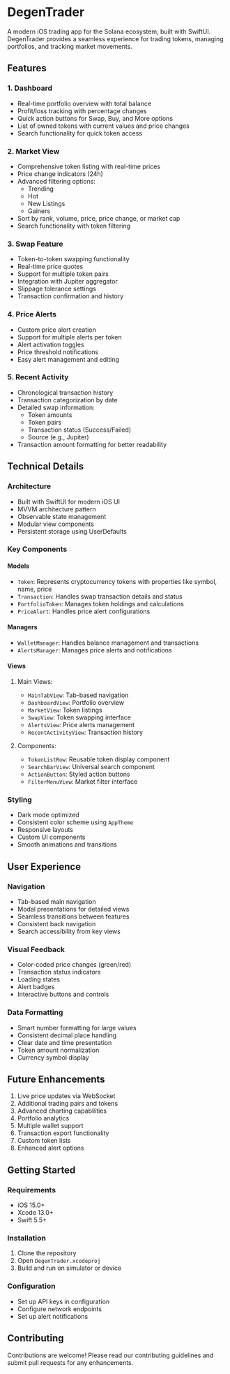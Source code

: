 # DegenTrader

A modern iOS trading app for the Solana ecosystem, built with SwiftUI. DegenTrader provides a seamless experience for trading tokens, managing portfolios, and tracking market movements.

## Features

### 1. Dashboard
- Real-time portfolio overview with total balance
- Profit/loss tracking with percentage changes
- Quick action buttons for Swap, Buy, and More options
- List of owned tokens with current values and price changes
- Search functionality for quick token access

### 2. Market View
- Comprehensive token listing with real-time prices
- Price change indicators (24h)
- Advanced filtering options:
  - Trending
  - Hot
  - New Listings
  - Gainers
- Sort by rank, volume, price, price change, or market cap
- Search functionality with token filtering

### 3. Swap Feature
- Token-to-token swapping functionality
- Real-time price quotes
- Support for multiple token pairs
- Integration with Jupiter aggregator
- Slippage tolerance settings
- Transaction confirmation and history

### 4. Price Alerts
- Custom price alert creation
- Support for multiple alerts per token
- Alert activation toggles
- Price threshold notifications
- Easy alert management and editing

### 5. Recent Activity
- Chronological transaction history
- Transaction categorization by date
- Detailed swap information:
  - Token amounts
  - Token pairs
  - Transaction status (Success/Failed)
  - Source (e.g., Jupiter)
- Transaction amount formatting for better readability

## Technical Details

### Architecture
- Built with SwiftUI for modern iOS UI
- MVVM architecture pattern
- Observable state management
- Modular view components
- Persistent storage using UserDefaults

### Key Components

#### Models
- `Token`: Represents cryptocurrency tokens with properties like symbol, name, price
- `Transaction`: Handles swap transaction details and status
- `PortfolioToken`: Manages token holdings and calculations
- `PriceAlert`: Handles price alert configurations

#### Managers
- `WalletManager`: Handles balance management and transactions
- `AlertsManager`: Manages price alerts and notifications

#### Views
1. Main Views:
   - `MainTabView`: Tab-based navigation
   - `DashboardView`: Portfolio overview
   - `MarketView`: Token listings
   - `SwapView`: Token swapping interface
   - `AlertsView`: Price alerts management
   - `RecentActivityView`: Transaction history

2. Components:
   - `TokenListRow`: Reusable token display component
   - `SearchBarView`: Universal search component
   - `ActionButton`: Styled action buttons
   - `FilterMenuView`: Market filter interface

### Styling
- Dark mode optimized
- Consistent color scheme using `AppTheme`
- Responsive layouts
- Custom UI components
- Smooth animations and transitions

## User Experience

### Navigation
- Tab-based main navigation
- Modal presentations for detailed views
- Seamless transitions between features
- Consistent back navigation
- Search accessibility from key views

### Visual Feedback
- Color-coded price changes (green/red)
- Transaction status indicators
- Loading states
- Alert badges
- Interactive buttons and controls

### Data Formatting
- Smart number formatting for large values
- Consistent decimal place handling
- Clear date and time presentation
- Token amount normalization
- Currency symbol display

## Future Enhancements
1. Live price updates via WebSocket
2. Additional trading pairs and tokens
3. Advanced charting capabilities
4. Portfolio analytics
5. Multiple wallet support
6. Transaction export functionality
7. Custom token lists
8. Enhanced alert options

## Getting Started

### Requirements
- iOS 15.0+
- Xcode 13.0+
- Swift 5.5+

### Installation
1. Clone the repository
2. Open `DegenTrader.xcodeproj`
3. Build and run on simulator or device

### Configuration
- Set up API keys in configuration
- Configure network endpoints
- Set up alert notifications

## Contributing
Contributions are welcome! Please read our contributing guidelines and submit pull requests for any enhancements. 